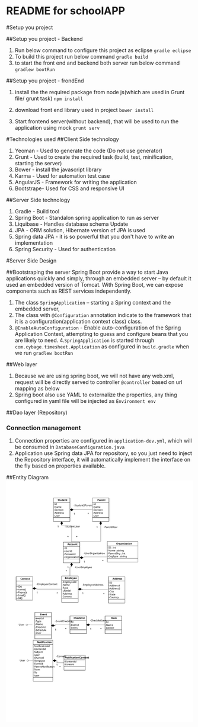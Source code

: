 README for schoolAPP
==========================

#Setup you project

##Setup you project - Backend

1. Run below command to configure this project as eclipse
	`gradle eclipse`
2. To build this project run below command
	`gradle build`
3. to start the  front end  and backend both server run below command
	`gradlew bootRun`

##Setup you project - frondEnd
1. install the the required package from node js(which are used in Grunt file/ grunt task)
	`npm install`

2. download front end library used in project
	`bower install`

3. Start frontend server(without backend), that will be used to run the application using mock
	`grunt serv`

#Technologies used
##Client Side technology
1. Yeoman - Used to generate the code (Do not use generator)
2. Grunt - Used to create the required task (build, test, minification, starting the server)
3. Bower - install the javascript library
4. Karma - Used for automation test case
5. AngularJS - Framework for writing the application
6. Bootstrape- Used for CSS and responsive UI

##Server Side technology
1. Gradle - Build tool
2. Spring Boot - Standalon spring application to run as server
3. Liquibase - Handles database schema Update
4. JPA - ORM solution, Hibernate version of JPA is used
5. Spring data JPA - it is so powerful that you don't have to write an implementation   
5. Spring Security - Used for authentication

#Server Side Design

##Bootstraping the server
Spring Boot provide a way to start Java applications quickly and simply, through an embedded server – by default it used an embedded version of Tomcat. With Spring Boot, we can expose components such as REST services independently.
1. The class `SpringApplication` – starting a Spring context and the embedded server,
2. The class with  `@Configuration` annotation indicate to the framework that it is a  configuration(application context class) class.
3. `@EnableAutoConfiguration` -  Enable auto-configuration of the Spring Application Context, attempting to guess and configure beans that you are likely to need.
4.`SpringApplication`  is started through `com.cybage.timesheet.Application` as configured in `build.gradle` when we run `gradlew bootRun`

##Web layer
1. Because we are using spring boot, we will not have any web.xml, request will be directly served to controller `@controller` based on url mapping as below
2. Spring boot also use YAML to externalize the properties, any thing configured in yaml file will be injected  as `Environment env` 

##Dao layer (Repository)
### Connection management  
1. Connection properties are configured in  `application-dev.yml`, which will be consumed in `DatabaseConfiguration.java`
2. Application use Spring data JPA for repository, so you just need to inject the Repository interface, it will automatically implement the interface on the fly based on properties available.

##Entity Diagram
![Alt text](design/EventApp_V1.svg?raw=true "Event App")
